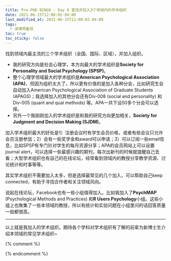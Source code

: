 ```yaml
---
title: Pre-PHD BINGO - Day 8 查找并加入3个领域内的学术组织
date: 2021-06-15T12:00:02-04:00
last_modified_at: 2021-06-15T12:00:02-04:00
tags:
  - 读博预备役
toc: true
toc_sticky: false
---
```


找到领域内最主流的三个学术组织（全国、国际、区域），并加入组织。

<!--more-->

-   我的研究方向是社会心理学，本方向最大的学术组织是**Society for Personality and Social Psychology (SPSP)**。
-   整个心理学领域最大的学术组织是**American Psychological Association (APA)**，但因为组织太大了，所以更有价值的是加入各种分会，比如研究生会自动加入American Psychological Association of Graduate Students (APAGS)；我选择加入的其他分会还有Div-008 (social and personality) 和Div-005 (quant and qual methods) 等。APA一共下设50多个分会可以选择。
-   另外一个我刚刚加入的学术组织是和我的研究方向更加相关，**Society for Judgment and Decision Making (SJDM)**。

加入学术组织最大的好处是1）注册会议时有学生会员价格，或者有些会议只允许会员注册参加；2）会有一些奖学金和award可以申请；3）可以订阅一些email信息，比如SPSP有专门针对学生的每月资源分享；APA的会员网站上可以设置journal alert，可以选择一些最感兴趣的期刊，每次出新刊的时候就提醒自己去看；大型学术组织也有自己的在线论坛，经常看到领域内的教授分享教学资源、讨论统计和时事等等。

其实学术组织不需要加入太多，但是选择最常见的几个加入，可以帮助自己keep connected，有助于寻找合作者和关注领域风向。

说起在线论坛，Facebook也有一些小组值得加入。比如我加入了**PsychMAP** (Psychological Methods and Practices) 和**R Users Psychology**小组。这些小组上也聚集了一些本领域的教授，所以有统计和实验问题在小组里问的话回答质量一般都很高。

---
以上就是我加入的学术组织。期待各个学科对学术组织有了解的前辈为新博士生介绍本领域的常见学术组织~

{% comment %}


{% endcomment %}